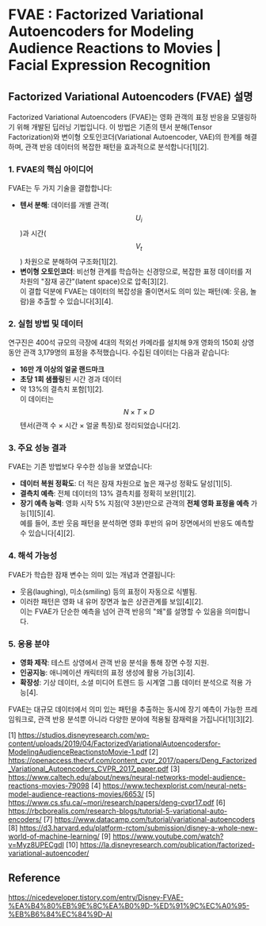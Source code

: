 # FVAE : Factorized Variational Autoencoders for Modeling Audience Reactions to Movies | Facial Expression Recognition

## Factorized Variational Autoencoders (FVAE) 설명  

Factorized Variational Autoencoders (FVAE)는 영화 관객의 표정 반응을 모델링하기 위해 개발된 딥러닝 기법입니다. 이 방법은 기존의 텐서 분해(Tensor Factorization)와 변이형 오토인코더(Variational Autoencoder, VAE)의 한계를 해결하며, 관객 반응 데이터의 복잡한 패턴을 효과적으로 분석합니다[1][2].  

### 1. **FVAE의 핵심 아이디어**  
FVAE는 두 가지 기술을 결합합니다:  
- **텐서 분해**: 데이터를 개별 관객($$U_i$$)과 시간($$V_t$$) 차원으로 분해하여 구조화[1][2].  
- **변이형 오토인코더**: 비선형 관계를 학습하는 신경망으로, 복잡한 표정 데이터를 저차원의 "잠재 공간"(latent space)으로 압축[3][2].  
이 결합 덕분에 FVAE는 데이터의 복잡성을 줄이면서도 의미 있는 패턴(예: 웃음, 놀람)을 추출할 수 있습니다[3][4].  

### 2. **실험 방법 및 데이터**  
연구진은 400석 규모의 극장에 4대의 적외선 카메라를 설치해 9개 영화의 150회 상영 동안 관객 3,179명의 표정을 추적했습니다. 수집된 데이터는 다음과 같습니다:  
- **16만 개 이상의 얼굴 랜드마크**  
- **초당 1회 샘플링**된 시간 경과 데이터  
- 약 13%의 결측치 포함[1][2].  
이 데이터는 $$N \times T \times D$$ 텐서(관객 수 × 시간 × 얼굴 특징)로 정리되었습니다[2].  

### 3. **주요 성능 결과**  
FVAE는 기존 방법보다 우수한 성능을 보였습니다:  
- **데이터 복원 정확도**: 더 적은 잠재 차원으로 높은 재구성 정확도 달성[1][5].  
- **결측치 예측**: 전체 데이터의 13% 결측치를 정확히 보완[1][2].  
- **장기 예측 능력**: 영화 시작 5% 지점(약 3분)만으로 관객의 **전체 영화 표정을 예측** 가능[1][5][4].  
예를 들어, 초반 웃음 패턴을 분석하면 영화 후반의 유머 장면에서의 반응도 예측할 수 있습니다[4][2].  

### 4. **해석 가능성**  
FVAE가 학습한 잠재 변수는 의미 있는 개념과 연결됩니다:  
- 웃음(laughing), 미소(smiling) 등의 표정이 자동으로 식별됨.  
- 이러한 패턴은 영화 내 유머 장면과 높은 상관관계를 보임[4][2].  
이는 FVAE가 단순한 예측을 넘어 관객 반응의 "왜"를 설명할 수 있음을 의미합니다.  

### 5. **응용 분야**  
- **영화 제작**: 테스트 상영에서 관객 반응 분석을 통해 장면 수정 지원.  
- **인공지능**: 애니메이션 캐릭터의 표정 생성에 활용 가능[3][4].  
- **확장성**: 기상 데이터, 소셜 미디어 트렌드 등 시계열 그룹 데이터 분석으로 적용 가능[4].  

FVAE는 대규모 데이터에서 의미 있는 패턴을 추출하는 동시에 장기 예측이 가능한 프레임워크로, 관객 반응 분석뿐 아니라 다양한 분야에 적용될 잠재력을 가집니다[1][3][2].

[1] https://studios.disneyresearch.com/wp-content/uploads/2019/04/FactorizedVariationalAutoencodersfor-ModelingAudienceReactionstoMovie-1.pdf
[2] https://openaccess.thecvf.com/content_cvpr_2017/papers/Deng_Factorized_Variational_Autoencoders_CVPR_2017_paper.pdf
[3] https://www.caltech.edu/about/news/neural-networks-model-audience-reactions-movies-79098
[4] https://www.techexplorist.com/neural-nets-model-audience-reactions-movies/6653/
[5] https://www.cs.sfu.ca/~mori/research/papers/deng-cvpr17.pdf
[6] https://rbcborealis.com/research-blogs/tutorial-5-variational-auto-encoders/
[7] https://www.datacamp.com/tutorial/variational-autoencoders
[8] https://d3.harvard.edu/platform-rctom/submission/disney-a-whole-new-world-of-machine-learning/
[9] https://www.youtube.com/watch?v=Myz8UPECgdI
[10] https://la.disneyresearch.com/publication/factorized-variational-autoencoder/

## Reference
https://nicedeveloper.tistory.com/entry/Disney-FVAE-%EA%B4%80%EB%9E%8C%EA%B0%9D-%ED%91%9C%EC%A0%95-%EB%B6%84%EC%84%9D-AI
